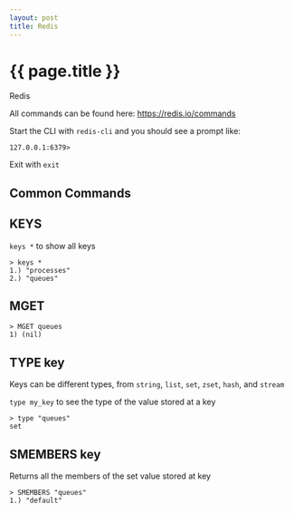 ```yaml
---
layout: post
title: Redis
---
```



# {{ page.title }}

Redis

All commands can be found here: https://redis.io/commands

Start the CLI with `redis-cli` and you should see a prompt like:

    127.0.0.1:6379>

Exit with `exit`

## Common Commands

## KEYS

`keys *` to show all keys

    > keys *
    1.) "processes"
    2.) "queues"

## MGET

    > MGET queues
    1) (nil)

## TYPE key

Keys can be different types, from `string`, `list`, `set`, `zset`, `hash`, and `stream`

`type my_key` to see the type of the value stored at a key

    > type "queues"
    set

## SMEMBERS key

Returns all the members of the set value stored at key

    > SMEMBERS "queues"
    1.) "default"

